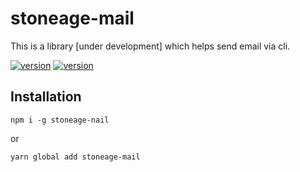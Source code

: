 # stoneage-mail

This is a library [under development] which helps send email via cli.

[![version](https://img.shields.io/github/package-json/v/anikets01/stoneage-mail)](https://github.com/AniketS01/stoneage-mail)
[![version](https://img.shields.io/github/issues-raw/anikets01/stoneage-mail)](https://github.com/AniketS01/stoneage-mail)

## Installation

```
npm i -g stoneage-nail
```
or

```
yarn global add stoneage-mail
```

